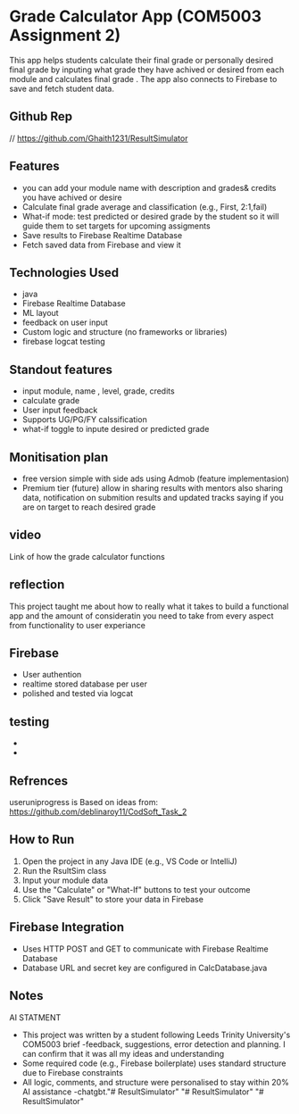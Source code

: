 # Grade Calculator App (COM5003 Assignment 2)
This app helps students calculate their final grade or personally desired final grade by inputing what grade they have achived or desired from each module and calculates final grade  . The app also connects to Firebase to save and fetch student data.

## Github Rep
// https://github.com/Ghaith1231/ResultSimulator

## Features
- you can add your module name with description and grades& credits you have achived or desire
- Calculate final grade average and classification (e.g., First, 2:1,fail)
- What-if mode: test predicted or desired grade by the student so it will guide them to set targets for upcoming assigments
- Save results to Firebase Realtime Database
- Fetch saved data from Firebase and view it

## Technologies Used
- java 
- Firebase Realtime Database 
- ML layout
- feedback on user input
- Custom logic and structure (no frameworks or libraries)
- firebase logcat testing

## Standout features 
- input module, name , level, grade, credits
- calculate grade
- User input feedback 
- Supports UG/PG/FY calssification
- what-if toggle to inpute desired or predicted grade

## Monitisation plan 
- free version simple with side ads using Admob (feature implementasion)
- Premium tier (future) allow in sharing results with mentors also sharing data, notification on submition results and updated tracks saying if you are on target to reach desired grade

## video

Link of how the grade calculator functions 

## reflection

This project taught me about how to really  what it takes to build a functional app and the amount of consideratin you need to take from every aspect from functionality to user experiance 

## Firebase 
- User authention 
- realtime stored database per user 
- polished and tested via logcat

## testing
- 
-

## Refrences 
useruniprogress is Based on ideas from:
https://github.com/deblinaroy11/CodSoft_Task_2

## How to Run
1. Open the project in any Java IDE (e.g., VS Code or IntelliJ)
2. Run the RsultSim class
3. Input your module data
4. Use the "Calculate" or "What-If" buttons to test your outcome
5. Click "Save Result" to store your data in Firebase

## Firebase Integration
- Uses HTTP POST and GET to communicate with Firebase Realtime Database
- Database URL and secret key are configured in CalcDatabase.java

## Notes
AI STATMENT 
- This project was written by a student following Leeds Trinity University's COM5003 brief
-feedback, suggestions, error detection and planning. I can confirm that it was all my ideas and understanding
- Some required code (e.g., Firebase boilerplate) uses standard structure due to Firebase constraints
- All logic, comments, and structure were personalised to stay within 20% AI assistance
-chatgbt."# ResultSimulator" 
"# ResultSimulator" 
"# ResultSimulator" 
